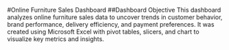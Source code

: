 #Online Furniture Sales Dashboard
##Dashboard Objective
This dashboard analyzes online furniture sales data to uncover trends in customer behavior, brand performance, delivery efficiency, and payment preferences. It was created using Microsoft Excel with pivot tables, slicers, and chart to visualize key metrics and insights.

